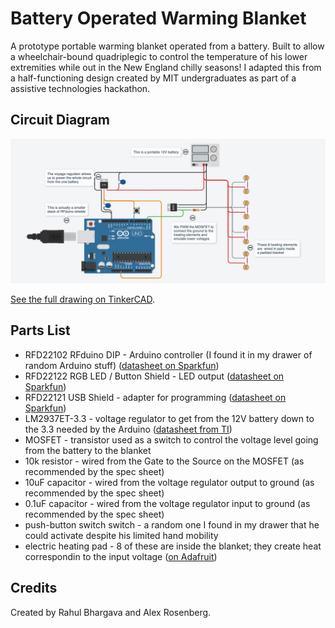Battery Operated Warming Blanket
================================

A prototype portable warming blanket operated from a battery. Built to allow a wheelchair-bound
quadriplegic to control the temperature of his lower extremities while out in the New England
chilly seasons! I adapted this from a half-functioning design created by MIT undergraduates as
part of a assistive technologies hackathon.

Circuit Diagram
---------------

![drawing of connections from TinkerCAD](circuit-diagram.jpg)

[See the full drawing on TinkerCAD](https://www.tinkercad.com/things/05tBPTAC0bf-warming-blanket).

Parts List
----------

* RFD22102 RFduino DIP - Arduino controller (I found it in my drawer of random Arduino stuff)
([datasheet on Sparkfun](https://cdn.sparkfun.com/datasheets/Dev/RFduino/rfduino.datasheet.pdf))
* RFD22122 RGB LED / Button Shield - LED output ([datasheet on Sparkfun](https://cdn.sparkfun.com/datasheets/Dev/RFduino/rfduino.datasheet.pdf))
* RFD22121 USB Shield - adapter for programming ([datasheet on Sparkfun](https://cdn.sparkfun.com/datasheets/Dev/RFduino/rfduino.datasheet.pdf))
* LM2937ET-3.3 - voltage regulator to get from the 12V battery down to the 3.3 needed by the Arduino
([datasheet from TI]((https://www.ti.com/lit/ds/symlink/lm2937.pdf?HQS=dis-dk-null-digikeymode-dsf-pf-null-wwe&ts=1635103661151)))
* MOSFET - transistor used as a switch to control the voltage level going from the battery to
the blanket
* 10k resistor - wired from the Gate to the Source on the MOSFET (as recommended by the spec sheet)
* 10uF capacitor - wired from the voltage regulator output to ground (as recommended by the spec sheet)
* 0.1uF capacitor - wired from the voltage regulator input to ground (as recommended by the spec sheet)
* push-button switch switch - a random one I found in my drawer that he could activate despite his limited
hand mobility
* electric heating pad - 8 of these are inside the blanket; they create heat correspondin to the input voltage ([on Adafruit](https://www.adafruit.com/product/1481))

Credits
-------

Created by Rahul Bhargava and Alex Rosenberg.
